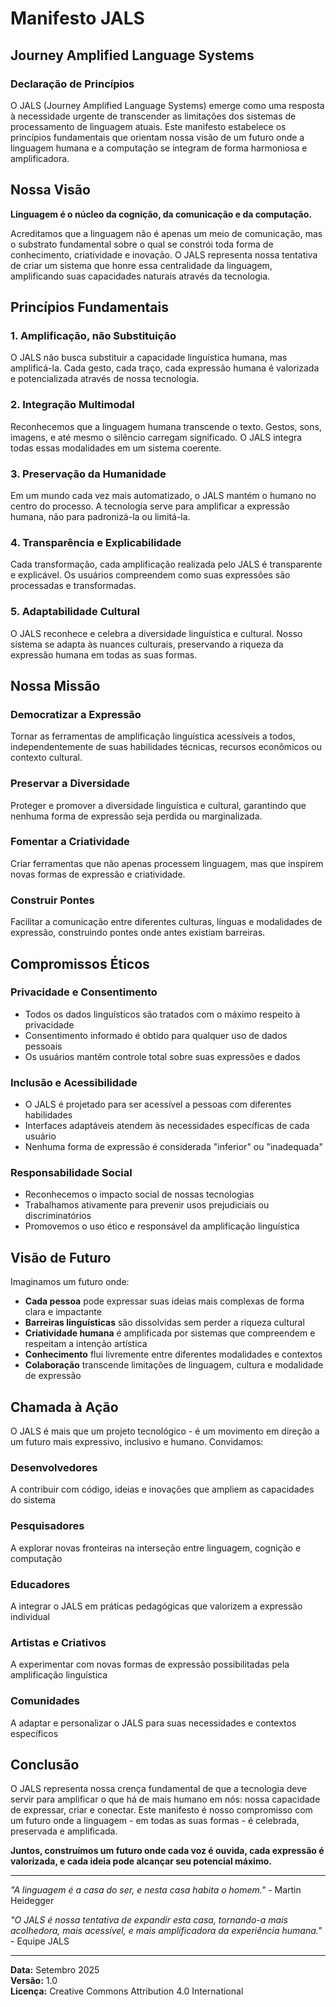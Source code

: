 # Manifesto JALS
## Journey Amplified Language Systems

### Declaração de Princípios

O JALS (Journey Amplified Language Systems) emerge como uma resposta à necessidade urgente de transcender as limitações dos sistemas de processamento de linguagem atuais. Este manifesto estabelece os princípios fundamentais que orientam nossa visão de um futuro onde a linguagem humana e a computação se integram de forma harmoniosa e amplificadora.

## Nossa Visão

**Linguagem é o núcleo da cognição, da comunicação e da computação.**

Acreditamos que a linguagem não é apenas um meio de comunicação, mas o substrato fundamental sobre o qual se constrói toda forma de conhecimento, criatividade e inovação. O JALS representa nossa tentativa de criar um sistema que honre essa centralidade da linguagem, amplificando suas capacidades naturais através da tecnologia.

## Princípios Fundamentais

### 1. **Amplificação, não Substituição**
O JALS não busca substituir a capacidade linguística humana, mas amplificá-la. Cada gesto, cada traço, cada expressão humana é valorizada e potencializada através de nossa tecnologia.

### 2. **Integração Multimodal**
Reconhecemos que a linguagem humana transcende o texto. Gestos, sons, imagens, e até mesmo o silêncio carregam significado. O JALS integra todas essas modalidades em um sistema coerente.

### 3. **Preservação da Humanidade**
Em um mundo cada vez mais automatizado, o JALS mantém o humano no centro do processo. A tecnologia serve para amplificar a expressão humana, não para padronizá-la ou limitá-la.

### 4. **Transparência e Explicabilidade**
Cada transformação, cada amplificação realizada pelo JALS é transparente e explicável. Os usuários compreendem como suas expressões são processadas e transformadas.

### 5. **Adaptabilidade Cultural**
O JALS reconhece e celebra a diversidade linguística e cultural. Nosso sistema se adapta às nuances culturais, preservando a riqueza da expressão humana em todas as suas formas.

## Nossa Missão

### Democratizar a Expressão
Tornar as ferramentas de amplificação linguística acessíveis a todos, independentemente de suas habilidades técnicas, recursos econômicos ou contexto cultural.

### Preservar a Diversidade
Proteger e promover a diversidade linguística e cultural, garantindo que nenhuma forma de expressão seja perdida ou marginalizada.

### Fomentar a Criatividade
Criar ferramentas que não apenas processem linguagem, mas que inspirem novas formas de expressão e criatividade.

### Construir Pontes
Facilitar a comunicação entre diferentes culturas, línguas e modalidades de expressão, construindo pontes onde antes existiam barreiras.

## Compromissos Éticos

### Privacidade e Consentimento
- Todos os dados linguísticos são tratados com o máximo respeito à privacidade
- Consentimento informado é obtido para qualquer uso de dados pessoais
- Os usuários mantêm controle total sobre suas expressões e dados

### Inclusão e Acessibilidade
- O JALS é projetado para ser acessível a pessoas com diferentes habilidades
- Interfaces adaptáveis atendem às necessidades específicas de cada usuário
- Nenhuma forma de expressão é considerada "inferior" ou "inadequada"

### Responsabilidade Social
- Reconhecemos o impacto social de nossas tecnologias
- Trabalhamos ativamente para prevenir usos prejudiciais ou discriminatórios
- Promovemos o uso ético e responsável da amplificação linguística

## Visão de Futuro

Imaginamos um futuro onde:

- **Cada pessoa** pode expressar suas ideias mais complexas de forma clara e impactante
- **Barreiras linguísticas** são dissolvidas sem perder a riqueza cultural
- **Criatividade humana** é amplificada por sistemas que compreendem e respeitam a intenção artística
- **Conhecimento** flui livremente entre diferentes modalidades e contextos
- **Colaboração** transcende limitações de linguagem, cultura e modalidade de expressão

## Chamada à Ação

O JALS é mais que um projeto tecnológico - é um movimento em direção a um futuro mais expressivo, inclusivo e humano. Convidamos:

### Desenvolvedores
A contribuir com código, ideias e inovações que ampliem as capacidades do sistema

### Pesquisadores
A explorar novas fronteiras na interseção entre linguagem, cognição e computação

### Educadores
A integrar o JALS em práticas pedagógicas que valorizem a expressão individual

### Artistas e Criativos
A experimentar com novas formas de expressão possibilitadas pela amplificação linguística

### Comunidades
A adaptar e personalizar o JALS para suas necessidades e contextos específicos

## Conclusão

O JALS representa nossa crença fundamental de que a tecnologia deve servir para amplificar o que há de mais humano em nós: nossa capacidade de expressar, criar e conectar. Este manifesto é nosso compromisso com um futuro onde a linguagem - em todas as suas formas - é celebrada, preservada e amplificada.

**Juntos, construímos um futuro onde cada voz é ouvida, cada expressão é valorizada, e cada ideia pode alcançar seu potencial máximo.**

---

*"A linguagem é a casa do ser, e nesta casa habita o homem."* - Martin Heidegger

*"O JALS é nossa tentativa de expandir esta casa, tornando-a mais acolhedora, mais acessível, e mais amplificadora da experiência humana."* - Equipe JALS

---

**Data:** Setembro 2025  
**Versão:** 1.0  
**Licença:** Creative Commons Attribution 4.0 International